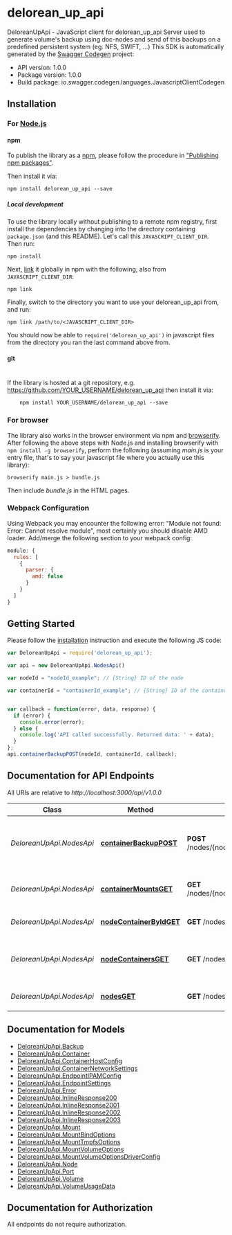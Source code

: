 # delorean_up_api

DeloreanUpApi - JavaScript client for delorean_up_api
Server used to generate volume's backup using doc-nodes and send of this backups on a predefined persistent system (eg. NFS, SWIFT, ...)
This SDK is automatically generated by the [Swagger Codegen](https://github.com/swagger-api/swagger-codegen) project:

- API version: 1.0.0
- Package version: 1.0.0
- Build package: io.swagger.codegen.languages.JavascriptClientCodegen

## Installation

### For [Node.js](https://nodejs.org/)

#### npm

To publish the library as a [npm](https://www.npmjs.com/),
please follow the procedure in ["Publishing npm packages"](https://docs.npmjs.com/getting-started/publishing-npm-packages).

Then install it via:

```shell
npm install delorean_up_api --save
```

##### Local development

To use the library locally without publishing to a remote npm registry, first install the dependencies by changing 
into the directory containing `package.json` (and this README). Let's call this `JAVASCRIPT_CLIENT_DIR`. Then run:

```shell
npm install
```

Next, [link](https://docs.npmjs.com/cli/link) it globally in npm with the following, also from `JAVASCRIPT_CLIENT_DIR`:

```shell
npm link
```

Finally, switch to the directory you want to use your delorean_up_api from, and run:

```shell
npm link /path/to/<JAVASCRIPT_CLIENT_DIR>
```

You should now be able to `require('delorean_up_api')` in javascript files from the directory you ran the last 
command above from.

#### git
#
If the library is hosted at a git repository, e.g.
https://github.com/YOUR_USERNAME/delorean_up_api
then install it via:

```shell
    npm install YOUR_USERNAME/delorean_up_api --save
```

### For browser

The library also works in the browser environment via npm and [browserify](http://browserify.org/). After following
the above steps with Node.js and installing browserify with `npm install -g browserify`,
perform the following (assuming *main.js* is your entry file, that's to say your javascript file where you actually 
use this library):

```shell
browserify main.js > bundle.js
```

Then include *bundle.js* in the HTML pages.

### Webpack Configuration

Using Webpack you may encounter the following error: "Module not found: Error:
Cannot resolve module", most certainly you should disable AMD loader. Add/merge
the following section to your webpack config:

```javascript
module: {
  rules: [
    {
      parser: {
        amd: false
      }
    }
  ]
}
```

## Getting Started

Please follow the [installation](#installation) instruction and execute the following JS code:

```javascript
var DeloreanUpApi = require('delorean_up_api');

var api = new DeloreanUpApi.NodesApi()

var nodeId = "nodeId_example"; // {String} ID of the node

var containerId = "containerId_example"; // {String} ID of the container to return


var callback = function(error, data, response) {
  if (error) {
    console.error(error);
  } else {
    console.log('API called successfully. Returned data: ' + data);
  }
};
api.containerBackupPOST(nodeId, containerId, callback);

```

## Documentation for API Endpoints

All URIs are relative to *http://localhost:3000/api/v1.0.0*

Class | Method | HTTP request | Description
------------ | ------------- | ------------- | -------------
*DeloreanUpApi.NodesApi* | [**containerBackupPOST**](docs/NodesApi.md#containerBackupPOST) | **POST** /nodes/{nodeId}/containers/{containerId}/backup | Create backup of the container passed by Id.
*DeloreanUpApi.NodesApi* | [**containerMountsGET**](docs/NodesApi.md#containerMountsGET) | **GET** /nodes/{nodeId}/containers/{containerId}/mounts | Returns an array of mounts object.
*DeloreanUpApi.NodesApi* | [**nodeContainerByIdGET**](docs/NodesApi.md#nodeContainerByIdGET) | **GET** /nodes/{nodeId}/containers/{containerId} | Returns a container object.
*DeloreanUpApi.NodesApi* | [**nodeContainersGET**](docs/NodesApi.md#nodeContainersGET) | **GET** /nodes/{nodeId}/containers | Returns a list of active container in a node.
*DeloreanUpApi.NodesApi* | [**nodesGET**](docs/NodesApi.md#nodesGET) | **GET** /nodes/ | Returns a list of nodes.


## Documentation for Models

 - [DeloreanUpApi.Backup](docs/Backup.md)
 - [DeloreanUpApi.Container](docs/Container.md)
 - [DeloreanUpApi.ContainerHostConfig](docs/ContainerHostConfig.md)
 - [DeloreanUpApi.ContainerNetworkSettings](docs/ContainerNetworkSettings.md)
 - [DeloreanUpApi.EndpointIPAMConfig](docs/EndpointIPAMConfig.md)
 - [DeloreanUpApi.EndpointSettings](docs/EndpointSettings.md)
 - [DeloreanUpApi.Error](docs/Error.md)
 - [DeloreanUpApi.InlineResponse200](docs/InlineResponse200.md)
 - [DeloreanUpApi.InlineResponse2001](docs/InlineResponse2001.md)
 - [DeloreanUpApi.InlineResponse2002](docs/InlineResponse2002.md)
 - [DeloreanUpApi.InlineResponse2003](docs/InlineResponse2003.md)
 - [DeloreanUpApi.Mount](docs/Mount.md)
 - [DeloreanUpApi.MountBindOptions](docs/MountBindOptions.md)
 - [DeloreanUpApi.MountTmpfsOptions](docs/MountTmpfsOptions.md)
 - [DeloreanUpApi.MountVolumeOptions](docs/MountVolumeOptions.md)
 - [DeloreanUpApi.MountVolumeOptionsDriverConfig](docs/MountVolumeOptionsDriverConfig.md)
 - [DeloreanUpApi.Node](docs/Node.md)
 - [DeloreanUpApi.Port](docs/Port.md)
 - [DeloreanUpApi.Volume](docs/Volume.md)
 - [DeloreanUpApi.VolumeUsageData](docs/VolumeUsageData.md)


## Documentation for Authorization

 All endpoints do not require authorization.

